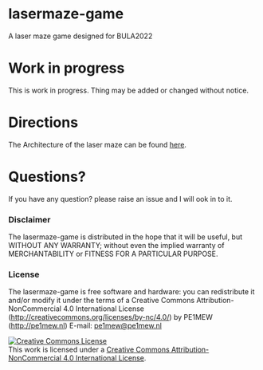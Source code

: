 # lasermaze-game
A laser maze game designed for BULA2022 

# Work in progress
This is work in progress. Thing may be added or changed without notice.

# Directions
The Architecture of the laser maze can be found [here](Architecture/architecture.md).

# Questions?
If you have any question? please raise an issue and I will ook in to it.

### Disclaimer
The lasermaze-game is distributed in the hope that it will be useful, but WITHOUT ANY WARRANTY; without even the 
implied warranty of MERCHANTABILITY or FITNESS FOR A PARTICULAR PURPOSE.
  
### License
The lasermaze-game is free software and hardware: 
you can redistribute it and/or modify it under the terms of a Creative Commons Attribution-NonCommercial 4.0 International License (http://creativecommons.org/licenses/by-nc/4.0/) by PE1MEW (http://pe1mew.nl) E-mail: pe1mew@pe1mew.nl

<a rel="license" href="http://creativecommons.org/licenses/by-nc/4.0/"><img alt="Creative Commons License" style="border-width:0" src="https://i.creativecommons.org/l/by-nc/4.0/88x31.png" /></a><br />This work is licensed under a <a rel="license" href="http://creativecommons.org/licenses/by-nc/4.0/">Creative Commons Attribution-NonCommercial 4.0 International License</a>.
